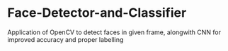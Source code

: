 # Face-Detector-and-Classifier
Application of OpenCV to detect faces in given frame, alongwith CNN for improved accuracy and proper labelling
